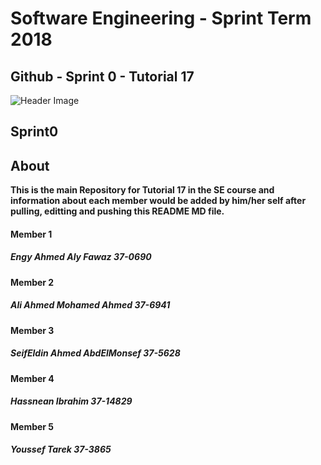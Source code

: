 
# **Software Engineering - Sprint Term 2018**
## Github - Sprint 0 - Tutorial 17
![Header Image](https://images.pexels.com/photos/18105/pexels-photo.jpg?w=1260&h=750&auto=compress&cs=tinysrgb)

## Sprint0

## About
   **This is the main Repository for Tutorial 17 in the SE course and information about each member would be added by him/her self after pulling, editting and pushing this README MD file.**

#### Member 1
##### Engy Ahmed Aly Fawaz 37-0690

#### Member 2
##### Ali Ahmed Mohamed Ahmed 37-6941

#### Member 3
##### SeifEldin Ahmed AbdElMonsef  37-5628

#### Member 4
##### Hassnean Ibrahim  37-14829

#### Member 5
##### Youssef Tarek  37-3865
